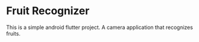 # Fruit Recognizer

This is a simple android flutter project. A camera application that recognizes fruits.
